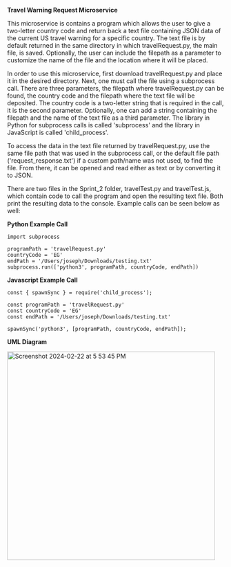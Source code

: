 **Travel Warning Request Microservice**

This microservice is contains a program which allows the user to give a two-letter country code and return back a text file containing JSON data of the current US travel warning for a specific country. The text file is by default returned in the same directory in which travelRequest.py, the main file, is saved. Optionally, the user can include the filepath as a parameter to customize the name of the file and the location where it will be placed.

In order to use this microservice, first download travelRequest.py and place it in the desired directory. Next, one must call the file using a subprocess call. There are three parameters, the filepath where travelRequest.py can be found, the country code and the filepath where the text file will be deposited. The country code is a two-letter string that is required in the call, it is the second parameter. Optionally, one can add a string containing the filepath and the name of the text file as a third parameter. The library in Python for subprocess calls is called 'subprocess' and the library in JavaScript is called 'child_process'. 

To access the data in the text file returned by travelRequest.py, use the same file path that was used in the subprocess call, or the default file path ('request_response.txt') if a custom path/name was not used, to find the file. From there, it can be opened and read either as text or by converting it to JSON.

There are two files in the Sprint_2 folder, travelTest.py and travelTest.js, which contain code to call the program and open the resulting text file. Both print the resulting data to the console. Example calls can be seen below as well:


**Python Example Call**
```
import subprocess

programPath = 'travelRequest.py'
countryCode = 'EG'
endPath = '/Users/joseph/Downloads/testing.txt'
subprocess.run(['python3', programPath, countryCode, endPath])
```

**Javascript Example Call**
```
const { spawnSync } = require('child_process');

const programPath = 'travelRequest.py'
const countryCode = 'EG'
const endPath = '/Users/joseph/Downloads/testing.txt'

spawnSync('python3', [programPath, countryCode, endPath]);
```

**UML Diagram**

<img width="482" alt="Screenshot 2024-02-22 at 5 53 45 PM" src="https://github.com/jsperling23/CS361_sprint_2/assets/95095370/4afcb306-9ede-4e15-9689-959e6cf0b5f7">
